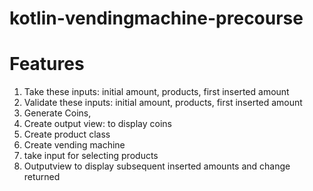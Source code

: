 # kotlin-vendingmachine-precourse
# Features
1. Take these inputs: initial amount, products, first inserted amount
2. Validate these inputs: initial amount, products, first inserted amount
3. Generate Coins, 
4. Create output view: to display coins
5. Create product class
6. Create vending machine
7. take input for selecting products
8. Outputview to display subsequent inserted amounts and change returned